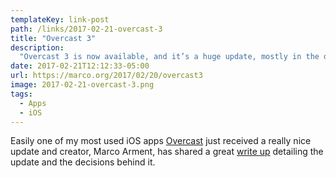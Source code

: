 ```yaml
---
templateKey: link-post
path: /links/2017-02-21-overcast-3
title: "Overcast 3"
description:
  "Overcast 3 is now available, and it’s a huge update, mostly in the design and flow of the interface. I’ve been working on it since last summer, informed by over two years of testing, usage, and customer feedback."
date: 2017-02-21T12:12:33-05:00
url: https://marco.org/2017/02/20/overcast3
image: 2017-02-21-overcast-3.png
tags:
  - Apps
  - iOS
---
```

Easily one of my most used iOS apps [Overcast](https://overcast.fm/) just received a really nice update and creator, Marco Arment, has shared a great [write up](https://marco.org/2017/02/20/overcast3) detailing the update and the decisions behind it.
